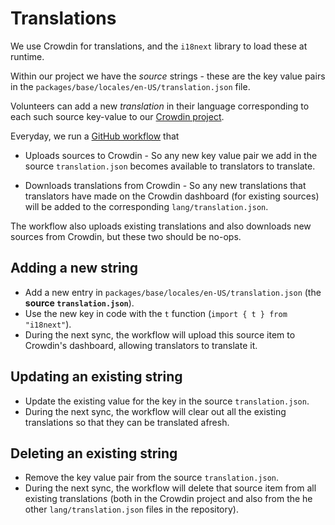 # Translations

We use Crowdin for translations, and the `i18next` library to load these at
runtime.

Within our project we have the _source_ strings - these are the key value pairs
in the `packages/base/locales/en-US/translation.json` file.

Volunteers can add a new _translation_ in their language corresponding to each
such source key-value to our
[Crowdin project](https://crowdin.com/project/ente-photos-web).

Everyday, we run a [GitHub workflow](../../.github/workflows/web-crowdin.yml)
that

-   Uploads sources to Crowdin - So any new key value pair we add in the source
    `translation.json` becomes available to translators to translate.

-   Downloads translations from Crowdin - So any new translations that
    translators have made on the Crowdin dashboard (for existing sources) will
    be added to the corresponding `lang/translation.json`.

The workflow also uploads existing translations and also downloads new sources
from Crowdin, but these two should be no-ops.

## Adding a new string

-   Add a new entry in `packages/base/locales/en-US/translation.json` (the
    **source `translation.json`**).
-   Use the new key in code with the `t` function
    (`import { t } from "i18next"`).
-   During the next sync, the workflow will upload this source item to Crowdin's
    dashboard, allowing translators to translate it.

## Updating an existing string

-   Update the existing value for the key in the source `translation.json`.
-   During the next sync, the workflow will clear out all the existing
    translations so that they can be translated afresh.

## Deleting an existing string

-   Remove the key value pair from the source `translation.json`.
-   During the next sync, the workflow will delete that source item from all
    existing translations (both in the Crowdin project and also from the he
    other `lang/translation.json` files in the repository).
